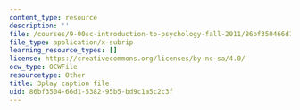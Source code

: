 ```yaml
---
content_type: resource
description: ''
file: /courses/9-00sc-introduction-to-psychology-fall-2011/86bf350466d1538295b5bd9c1a5c2c3f_lanmHS0JwYI.vtt
file_type: application/x-subrip
learning_resource_types: []
license: https://creativecommons.org/licenses/by-nc-sa/4.0/
ocw_type: OCWFile
resourcetype: Other
title: 3play caption file
uid: 86bf3504-66d1-5382-95b5-bd9c1a5c2c3f
---
```

